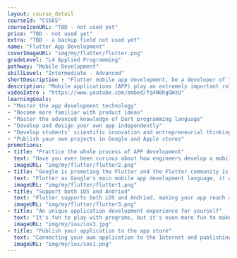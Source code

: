 ```yaml
---
layout: course_detail
courseId: "CS565"
courseIconURL: "TBD - not used yet"
price: "TBD - not used yet"
extra: "TBD - a backup field not used yet"
name: "Flutter App Development"
coverImageURL: "img/my/flutter/flutter.png"
gradeLevel: "L4 Applied Programming"
pathway: "Mobile Development"
skillLevel: "Intermediate - Advanced"
shortDescription : "Flutter mobile app development, be a developer of the new era"
description: "Mobile applications (APP) play an extremely important role in people's lives nowadays. FLutter, as the APP development project of Google, has many advantages and will definitely occupy the mainstream position in the future application market. Learning APP development is not only learning Flutter application development technology, but also learning to think about the demand and the process of realizing the demand."
videoIntro : "https://www.youtube.com/embed/fq4N0hgOWzU"
learningGoals:
- "Master the app development technology"
- "Become more familiar with product ideas"
- "Master the advanced knowledge of Dart programming language"
- "Develop and design your own app independently"
- "Develop students' scientific innovation and entrepreneurial thinking"
- "Publish your own projects in Google and Apple stores"
promotions:
- title: "Practice the whole process of APP development"
  text: "Have you ever been curious about how engineers develop a mobile app from nothing? This course will help you do it yourself and develop an app of your own!"
  imageURL: "img/my/flutter/flutter2.png"
- title: "Google is promoting the Flutter and the Flutter community is well organized"
  text: "Flutter as Google's main mobile app development language, it will certainly occupy a larger market in the future."
  imageURL: "img/my/flutter/flutter1.png"
- title: "Support both iOS and Andriod"
  text: "Flutter supports both iOS and Andriod, making your app reach a larger market."
  imageURL: "img/my/flutter/flutter3.png"
- title: "An unique application development experience for yourself"
  text: "It's fun to play with programs, but it's even more fun to make your own programs! Develop and design applications independently, and achieve your dream of being a programmer!"
  imageURL: "img/my/ios/ios3.jpg"
- title: "Publish your application to the app store"
  text: "Connecting your own application to the Internet and publishing it to the app store can make it more useful!"
  imageURL: "img/my/ios/ios1.png"
---
```

